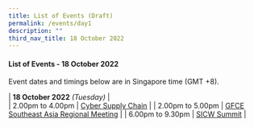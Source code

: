 ```yaml
---
title: List of Events (Draft)
permalink: /events/day1
description: ""
third_nav_title: 18 October 2022
---
```

#### **List of Events - 18 October 2022**

Event dates and timings below are in Singapore time (GMT +8). 

| **18 October 2022** *(Tuesday)*   |                                 
| 2.00pm to 4.00pm           | [Cyber Supply Chain](/events/18-October-2022/cyber-supply-chain)                               |
| 2.00pm to 5.00pm              | [GFCE Southeast Asia Regional Meeting](/events/18-October-2022/GFCE)                                                                          |
| 6.00pm to 9.30pm          | [SICW Summit](/events/18-October-2022/sicw-summit)                                                                 |